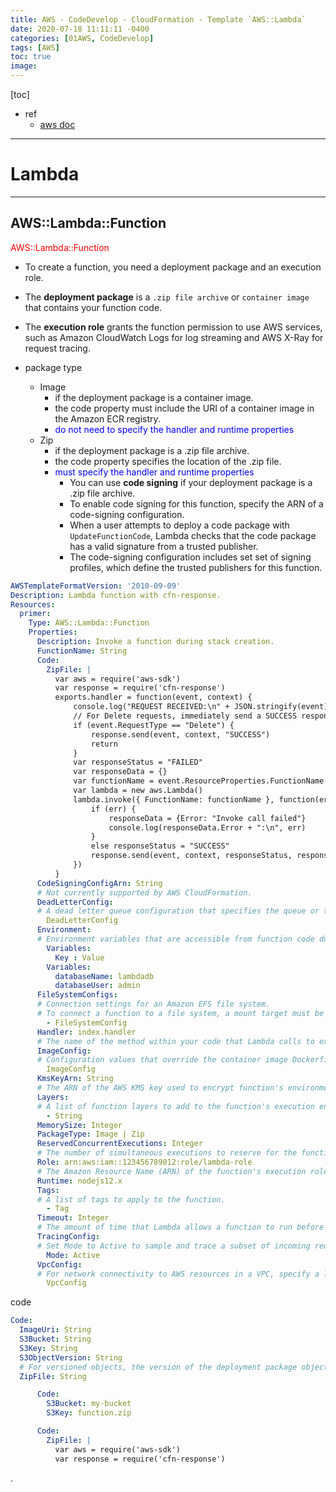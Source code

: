 ```yaml
---
title: AWS - CodeDevelop - CloudFormation - Template `AWS::Lambda`
date: 2020-07-18 11:11:11 -0400
categories: [01AWS, CodeDevelop]
tags: [AWS]
toc: true
image:
---
```


[toc]

- ref
  - [aws doc](https://docs.aws.amazon.com/AWSCloudFormation/latest/UserGuide/aws-resource-lambda-function.html) 

---

# Lambda


---

## AWS::Lambda::Function

<font color=red> AWS::Lambda::Function </font>

- To create a function, you need a deployment package and an execution role. 
- The **deployment package** is a `.zip file archive` or `container image` that contains your function code. 
- The **execution role** grants the function permission to use AWS services, such as Amazon CloudWatch Logs for log streaming and AWS X-Ray for request tracing.

- package type
  - Image 
    - if the deployment package is a container image. 
    - the code property must include the URI of a container image in the Amazon ECR registry. 
    - <font color=blue> do not need to specify the handler and runtime properties </font>
  - Zip 
    - if the deployment package is a .zip file archive. 
    - the code property specifies the location of the .zip file. 
    - <font color=blue> must specify the handler and runtime properties </font>
      - You can use **code signing** if your deployment package is a .zip file archive. 
      - To enable code signing for this function, specify the ARN of a code-signing configuration. 
      - When a user attempts to deploy a code package with `UpdateFunctionCode`, Lambda checks that the code package has a valid signature from a trusted publisher. 
      - The code-signing configuration includes set set of signing profiles, which define the trusted publishers for this function.


```yaml
AWSTemplateFormatVersion: '2010-09-09'
Description: Lambda function with cfn-response.
Resources:
  primer:
    Type: AWS::Lambda::Function
    Properties:
      Description: Invoke a function during stack creation.
      FunctionName: String
      Code:
        ZipFile: |
          var aws = require('aws-sdk')
          var response = require('cfn-response')
          exports.handler = function(event, context) {
              console.log("REQUEST RECEIVED:\n" + JSON.stringify(event))
              // For Delete requests, immediately send a SUCCESS response.
              if (event.RequestType == "Delete") {
                  response.send(event, context, "SUCCESS")
                  return
              }
              var responseStatus = "FAILED"
              var responseData = {}
              var functionName = event.ResourceProperties.FunctionName
              var lambda = new aws.Lambda()
              lambda.invoke({ FunctionName: functionName }, function(err, invokeResult) {
                  if (err) {
                      responseData = {Error: "Invoke call failed"}
                      console.log(responseData.Error + ":\n", err)
                  }
                  else responseStatus = "SUCCESS"
                  response.send(event, context, responseStatus, responseData)
              })
          }
      CodeSigningConfigArn: String
      # Not currently supported by AWS CloudFormation.
      DeadLetterConfig: 
      # A dead letter queue configuration that specifies the queue or topic where Lambda sends asynchronous events when they fail processing. 
        DeadLetterConfig
      Environment: 
      # Environment variables that are accessible from function code during execution.
        Variables: 
          Key : Value
        Variables:
          databaseName: lambdadb
          databaseUser: admin
      FileSystemConfigs: 
      # Connection settings for an Amazon EFS file system. 
      # To connect a function to a file system, a mount target must be available in every Availability Zone that your function connects to. If your template contains an AWS::EFS::MountTarget resource, you must also specify a DependsOn attribute to ensure that the mount target is created or updated before the function.
        - FileSystemConfig
      Handler: index.handler
      # The name of the method within your code that Lambda calls to execute your function. The format includes the file name. It can also include namespaces and other qualifiers, depending on the runtime.  
      ImageConfig: 
      # Configuration values that override the container image Dockerfile settings.
        ImageConfig
      KmsKeyArn: String
      # The ARN of the AWS KMS key used to encrypt function's environment variables. If it's not provided, AWS Lambda uses a default service key.
      Layers: 
      # A list of function layers to add to the function's execution environment. Specify each layer by its ARN, including the version.
        - String
      MemorySize: Integer
      PackageType: Image | Zip
      ReservedConcurrentExecutions: Integer
      # The number of simultaneous executions to reserve for the function. 
      Role: arn:aws:iam::123456789012:role/lambda-role
      # The Amazon Resource Name (ARN) of the function's execution role. 
      Runtime: nodejs12.x
      Tags: 
      # A list of tags to apply to the function.
        - Tag
      Timeout: Integer 
      # The amount of time that Lambda allows a function to run before stopping it. The default is 3 seconds. The maximum allowed value is 900 seconds. 
      TracingConfig:
      # Set Mode to Active to sample and trace a subset of incoming requests with AWS X-Ray.
        Mode: Active
      VpcConfig: 
      # For network connectivity to AWS resources in a VPC, specify a list of security groups and subnets in the VPC.
        VpcConfig
```


code


```yaml
Code:
  ImageUri: String
  S3Bucket: String
  S3Key: String
  S3ObjectVersion: String 
  # For versioned objects, the version of the deployment package object to use.
  ZipFile: String

      Code:
        S3Bucket: my-bucket
        S3Key: function.zip

      Code:
        ZipFile: |
          var aws = require('aws-sdk')
          var response = require('cfn-response')
```























.